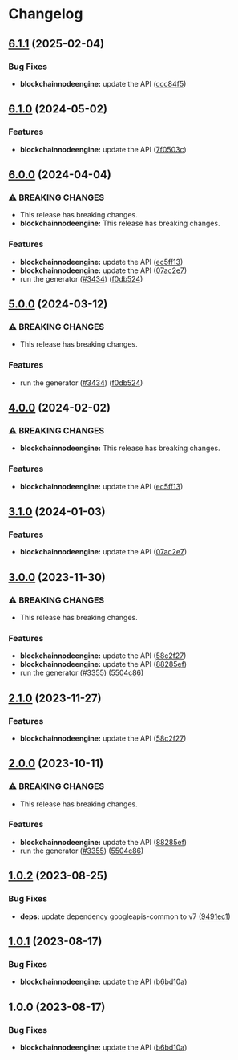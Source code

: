 # Changelog

## [6.1.1](https://github.com/googleapis/google-api-nodejs-client/compare/blockchainnodeengine-v6.1.0...blockchainnodeengine-v6.1.1) (2025-02-04)


### Bug Fixes

* **blockchainnodeengine:** update the API ([ccc84f5](https://github.com/googleapis/google-api-nodejs-client/commit/ccc84f5110fac3450671136fffa4fd31b03483a4))

## [6.1.0](https://github.com/googleapis/google-api-nodejs-client/compare/blockchainnodeengine-v6.0.0...blockchainnodeengine-v6.1.0) (2024-05-02)


### Features

* **blockchainnodeengine:** update the API ([7f0503c](https://github.com/googleapis/google-api-nodejs-client/commit/7f0503cc2cf3b7d7f90f0518a1deb592a4f313a4))

## [6.0.0](https://github.com/googleapis/google-api-nodejs-client/compare/blockchainnodeengine-v5.0.0...blockchainnodeengine-v6.0.0) (2024-04-04)


### ⚠ BREAKING CHANGES

* This release has breaking changes.
* **blockchainnodeengine:** This release has breaking changes.

### Features

* **blockchainnodeengine:** update the API ([ec5ff13](https://github.com/googleapis/google-api-nodejs-client/commit/ec5ff1392d7d55d95d50e99ba105cd7ffea997e0))
* **blockchainnodeengine:** update the API ([07ac2e7](https://github.com/googleapis/google-api-nodejs-client/commit/07ac2e721d6d2ce87bccc4971423ba0af294d0b1))
* run the generator ([#3434](https://github.com/googleapis/google-api-nodejs-client/issues/3434)) ([f0db524](https://github.com/googleapis/google-api-nodejs-client/commit/f0db524bb26f05cea3dec4c0ed66b496399e3857))

## [5.0.0](https://github.com/googleapis/google-api-nodejs-client/compare/blockchainnodeengine-v4.0.0...blockchainnodeengine-v5.0.0) (2024-03-12)


### ⚠ BREAKING CHANGES

* This release has breaking changes.

### Features

* run the generator ([#3434](https://github.com/googleapis/google-api-nodejs-client/issues/3434)) ([f0db524](https://github.com/googleapis/google-api-nodejs-client/commit/f0db524bb26f05cea3dec4c0ed66b496399e3857))

## [4.0.0](https://github.com/googleapis/google-api-nodejs-client/compare/blockchainnodeengine-v3.1.0...blockchainnodeengine-v4.0.0) (2024-02-02)


### ⚠ BREAKING CHANGES

* **blockchainnodeengine:** This release has breaking changes.

### Features

* **blockchainnodeengine:** update the API ([ec5ff13](https://github.com/googleapis/google-api-nodejs-client/commit/ec5ff1392d7d55d95d50e99ba105cd7ffea997e0))

## [3.1.0](https://github.com/googleapis/google-api-nodejs-client/compare/blockchainnodeengine-v3.0.0...blockchainnodeengine-v3.1.0) (2024-01-03)


### Features

* **blockchainnodeengine:** update the API ([07ac2e7](https://github.com/googleapis/google-api-nodejs-client/commit/07ac2e721d6d2ce87bccc4971423ba0af294d0b1))

## [3.0.0](https://github.com/googleapis/google-api-nodejs-client/compare/blockchainnodeengine-v2.1.0...blockchainnodeengine-v3.0.0) (2023-11-30)


### ⚠ BREAKING CHANGES

* This release has breaking changes.

### Features

* **blockchainnodeengine:** update the API ([58c2f27](https://github.com/googleapis/google-api-nodejs-client/commit/58c2f2716e57da451119e6938ea29194856067db))
* **blockchainnodeengine:** update the API ([88285ef](https://github.com/googleapis/google-api-nodejs-client/commit/88285ef5963bc053948c49235ed3a3ee1a2175e0))
* run the generator ([#3355](https://github.com/googleapis/google-api-nodejs-client/issues/3355)) ([5504c86](https://github.com/googleapis/google-api-nodejs-client/commit/5504c86fd61740886047320e2ed70f02a164acd7))

## [2.1.0](https://github.com/googleapis/google-api-nodejs-client/compare/blockchainnodeengine-v2.0.0...blockchainnodeengine-v2.1.0) (2023-11-27)


### Features

* **blockchainnodeengine:** update the API ([58c2f27](https://github.com/googleapis/google-api-nodejs-client/commit/58c2f2716e57da451119e6938ea29194856067db))

## [2.0.0](https://github.com/googleapis/google-api-nodejs-client/compare/blockchainnodeengine-v1.0.2...blockchainnodeengine-v2.0.0) (2023-10-11)


### ⚠ BREAKING CHANGES

* This release has breaking changes.

### Features

* **blockchainnodeengine:** update the API ([88285ef](https://github.com/googleapis/google-api-nodejs-client/commit/88285ef5963bc053948c49235ed3a3ee1a2175e0))
* run the generator ([#3355](https://github.com/googleapis/google-api-nodejs-client/issues/3355)) ([5504c86](https://github.com/googleapis/google-api-nodejs-client/commit/5504c86fd61740886047320e2ed70f02a164acd7))

## [1.0.2](https://github.com/googleapis/google-api-nodejs-client/compare/blockchainnodeengine-v1.0.1...blockchainnodeengine-v1.0.2) (2023-08-25)


### Bug Fixes

* **deps:** update dependency googleapis-common to v7 ([9491ec1](https://github.com/googleapis/google-api-nodejs-client/commit/9491ec1cdc3c413e7d73edcfcd59cf5c28a7c855))

## [1.0.1](https://github.com/googleapis/google-api-nodejs-client/compare/blockchainnodeengine-v1.0.0...blockchainnodeengine-v1.0.1) (2023-08-17)


### Bug Fixes

* **blockchainnodeengine:** update the API ([b6bd10a](https://github.com/googleapis/google-api-nodejs-client/commit/b6bd10a35c143c9417ba7d38b8de7be3fc1f6e8e))

## 1.0.0 (2023-08-17)


### Bug Fixes

* **blockchainnodeengine:** update the API ([b6bd10a](https://github.com/googleapis/google-api-nodejs-client/commit/b6bd10a35c143c9417ba7d38b8de7be3fc1f6e8e))
